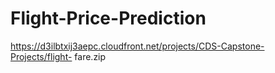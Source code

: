 # Flight-Price-Prediction
https://d3ilbtxij3aepc.cloudfront.net/projects/CDS-Capstone-Projects/flight-
fare.zip
